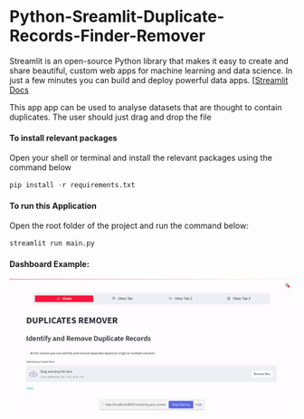 # Python-Sreamlit-Duplicate-Records-Finder-Remover

Streamlit is an open-source 
Python library that makes it easy to create and share beautiful,
custom web apps for machine learning and data science. In just a few minutes you can build and deploy powerful data apps.
[[Streamlit Docs](https://docs.streamlit.io/library/get-started)

This app app can be used to analyse datasets that are thought to contain duplicates. The user should just drag and drop the file

#### To install relevant packages
Open your shell or terminal and install the relevant packages using the command below

```python
pip install -r requirements.txt
```
#### To run this Application
Open the root folder of the project and run the command below:

```python
streamlit run main.py
```

#### Dashboard Example: 
![Dashboard](components/img/sample.gif "Dup Dashboard")